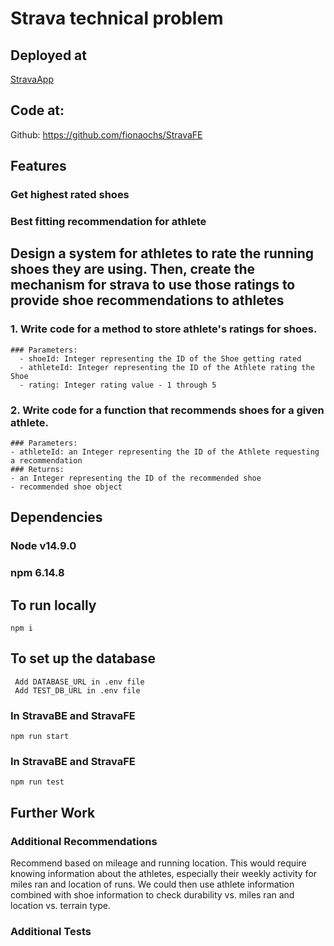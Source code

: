 # Strava technical problem

## Deployed at
  [StravaApp]('https://strava-technical.netlify.app/')

## Code at:
  Github: https://github.com/fionaochs/StravaFE

## Features
  ### Get highest rated shoes
  ### Best fitting recommendation for athlete
  
## Design a system for athletes to rate the running shoes they are using. Then, create the mechanism for strava to use those ratings to provide shoe recommendations to athletes

### 1. Write code for a method to store athlete's ratings for shoes.
    ### Parameters:
      - shoeId: Integer representing the ID of the Shoe getting rated
      - athleteId: Integer representing the ID of the Athlete rating the Shoe
      - rating: Integer rating value - 1 through 5

### 2. Write code for a function that recommends shoes for a given athlete.
    ### Parameters:
    - athleteId: an Integer representing the ID of the Athlete requesting a recommendation
    ### Returns:
    - an Integer representing the ID of the recommended shoe
    - recommended shoe object

## Dependencies
  ### Node v14.9.0
  ### npm 6.14.8

## To run locally
  ```npm i ```
  ## To set up the database
     Add DATABASE_URL in .env file
     Add TEST_DB_URL in .env file

  ### In StravaBE and StravaFE
  ```npm run start```

  ### In StravaBE and StravaFE
  ```npm run test```

## Further Work

  ### Additional Recommendations
  Recommend based on mileage and running location. This would require knowing information about the athletes, especially their weekly activity for miles ran and location of runs. We could then use athlete information combined with shoe information to check durability vs. miles ran and location vs. terrain type.

  ### Additional Tests

